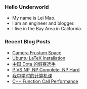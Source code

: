 ### Hello Underworld

- My name is Lei Mao.
- I am an engineer and blogger.
- I live in the Bay Area in California.


### Recent Blog Posts

<!-- BLOG-POST-LIST:START -->
- [Camera Frustum Space](https://leimao.github.io/blog/Camera-Frustum-Space/)
- [Ubuntu LaTeX Installation](https://leimao.github.io/blog/Ubuntu-LaTeX-Installation/)
- [中国 Dota 的假赛选手](https://leimao.github.io/essay/%E4%B8%AD%E5%9B%BDDota%E7%9A%84%E5%81%87%E8%B5%9B%E9%80%89%E6%89%8B/)
- [P VS NP, NP Complete, NP Hard](https://leimao.github.io/blog/P-VS-NP/)
- [我中学时的计算机课](https://leimao.github.io/essay/%E4%B8%AD%E5%AD%A6%E8%AE%A1%E7%AE%97%E6%9C%BA%E8%AF%BE/)
- [C++ Function Call Performance](https://leimao.github.io/blog/CPP-Function-Call-Performance/)
<!-- BLOG-POST-LIST:END -->
